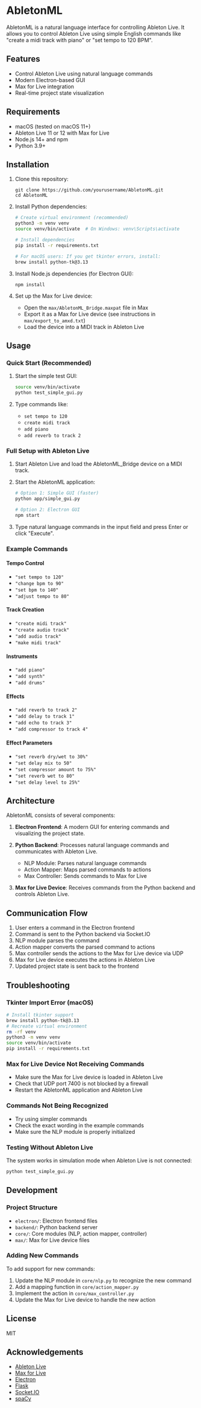 # AbletonML

AbletonML is a natural language interface for controlling Ableton Live. It allows you to control Ableton Live using simple English commands like "create a midi track with piano" or "set tempo to 120 BPM".

## Features

- Control Ableton Live using natural language commands
- Modern Electron-based GUI
- Max for Live integration
- Real-time project state visualization

## Requirements

- macOS (tested on macOS 11+)
- Ableton Live 11 or 12 with Max for Live
- Node.js 14+ and npm
- Python 3.9+

## Installation

1. Clone this repository:
   ```
   git clone https://github.com/yourusername/AbletonML.git
   cd AbletonML
   ```

2. Install Python dependencies:
   ```bash
   # Create virtual environment (recommended)
   python3 -m venv venv
   source venv/bin/activate  # On Windows: venv\Scripts\activate
   
   # Install dependencies
   pip install -r requirements.txt
   
   # For macOS users: If you get tkinter errors, install:
   brew install python-tk@3.13
   ```

3. Install Node.js dependencies (for Electron GUI):
   ```
   npm install
   ```

4. Set up the Max for Live device:
   - Open the `max/AbletonML_Bridge.maxpat` file in Max
   - Export it as a Max for Live device (see instructions in `max/export_to_amxd.txt`)
   - Load the device into a MIDI track in Ableton Live

## Usage

### Quick Start (Recommended)
1. Start the simple test GUI:
   ```bash
   source venv/bin/activate
   python test_simple_gui.py
   ```

2. Type commands like:
   - `set tempo to 120`
   - `create midi track`
   - `add piano`
   - `add reverb to track 2`

### Full Setup with Ableton Live
1. Start Ableton Live and load the AbletonML_Bridge device on a MIDI track.

2. Start the AbletonML application:
   ```bash
   # Option 1: Simple GUI (faster)
   python app/simple_gui.py
   
   # Option 2: Electron GUI
   npm start
   ```

3. Type natural language commands in the input field and press Enter or click "Execute".

### Example Commands

#### Tempo Control
- `"set tempo to 120"`
- `"change bpm to 90"`
- `"set bpm to 140"`
- `"adjust tempo to 80"`

#### Track Creation
- `"create midi track"`
- `"create audio track"`
- `"add audio track"`
- `"make midi track"`

#### Instruments
- `"add piano"`
- `"add synth"`
- `"add drums"`

#### Effects
- `"add reverb to track 2"`
- `"add delay to track 1"`
- `"add echo to track 3"`
- `"add compressor to track 4"`

#### Effect Parameters
- `"set reverb dry/wet to 30%"`
- `"set delay mix to 50"`
- `"set compressor amount to 75%"`
- `"set reverb wet to 80"`
- `"set delay level to 25%"`

## Architecture

AbletonML consists of several components:

1. **Electron Frontend**: A modern GUI for entering commands and visualizing the project state.

2. **Python Backend**: Processes natural language commands and communicates with Ableton Live.
   - NLP Module: Parses natural language commands
   - Action Mapper: Maps parsed commands to actions
   - Max Controller: Sends commands to Max for Live

3. **Max for Live Device**: Receives commands from the Python backend and controls Ableton Live.

## Communication Flow

1. User enters a command in the Electron frontend
2. Command is sent to the Python backend via Socket.IO
3. NLP module parses the command
4. Action mapper converts the parsed command to actions
5. Max controller sends the actions to the Max for Live device via UDP
6. Max for Live device executes the actions in Ableton Live
7. Updated project state is sent back to the frontend

## Troubleshooting

### Tkinter Import Error (macOS)
```bash
# Install tkinter support
brew install python-tk@3.13
# Recreate virtual environment
rm -rf venv
python3 -m venv venv
source venv/bin/activate
pip install -r requirements.txt
```

### Max for Live Device Not Receiving Commands
- Make sure the Max for Live device is loaded in Ableton Live
- Check that UDP port 7400 is not blocked by a firewall
- Restart the AbletonML application and Ableton Live

### Commands Not Being Recognized
- Try using simpler commands
- Check the exact wording in the example commands
- Make sure the NLP module is properly initialized

### Testing Without Ableton Live
The system works in simulation mode when Ableton Live is not connected:
```bash
python test_simple_gui.py
```

## Development

### Project Structure

- `electron/`: Electron frontend files
- `backend/`: Python backend server
- `core/`: Core modules (NLP, action mapper, controller)
- `max/`: Max for Live device files

### Adding New Commands

To add support for new commands:

1. Update the NLP module in `core/nlp.py` to recognize the new command
2. Add a mapping function in `core/action_mapper.py`
3. Implement the action in `core/max_controller.py`
4. Update the Max for Live device to handle the new action

## License

MIT

## Acknowledgements

- [Ableton Live](https://www.ableton.com/en/live/)
- [Max for Live](https://www.ableton.com/en/live/max-for-live/)
- [Electron](https://www.electronjs.org/)
- [Flask](https://flask.palletsprojects.com/)
- [Socket.IO](https://socket.io/)
- [spaCy](https://spacy.io/) 